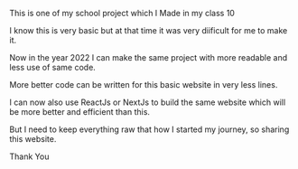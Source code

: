 This is one of my school project which I Made in my class 10



I know this is very basic but at that time it was very diificult for me to make it.

Now in the year 2022 I can make the same project with more readable and less use of same code.

More better code can be written for this basic website in very less lines.


I can now also use ReactJs or NextJs to build the same website which will be more better and efficient than this.


But I need to keep everything raw that how I started my journey, so sharing this website.

Thank You